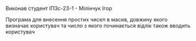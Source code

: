 Виконав студент ІПЗс-23-1 - Мілінчук Ігор

Програма для внесення простих чисел в масив, довжину якого визначає користувач та число з якого починається відлік також вводить користувач
